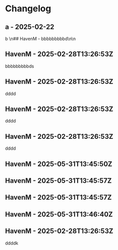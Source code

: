 # Changelog

## a - 2025-02-22

b
\n## HavenM - bbbbbbbbbd\n\n

## HavenM - 2025-02-28T13:26:53Z
bbbbbbbbbds


## HavenM - 2025-02-28T13:26:53Z
dddd


## HavenM - 2025-02-28T13:26:53Z
dddd


## HavenM - 2025-02-28T13:26:53Z
dddd


## HavenM - 2025-05-31T13:45:50Z



## HavenM - 2025-05-31T13:45:57Z



## HavenM - 2025-05-31T13:45:57Z



## HavenM - 2025-05-31T13:46:40Z



## HavenM - 2025-02-28T13:26:53Z
ddddk

